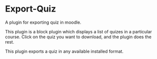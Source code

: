 # Export-Quiz
A plugin for exporting quiz in moodle.

This plugin is a block plugin which displays a list of quizes in a particular course. Click on the quiz you want to download, and the plugin does the rest.

This plugin exports a quiz in any available installed format.
